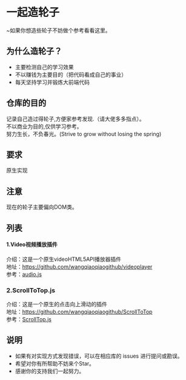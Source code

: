 # 一起造轮子
~如果你想造些轮子不妨做个参考看看这里。
<br/>
## 为什么造轮子？
* 主要检测自己的学习效果
* 不以赚钱为主要目的（把代码看成自己的事业）
* 每天坚持学习并锻炼大前端代码
## 仓库的目的
记录自己造过得轮子,方便家参考发现.（请大佬多多指点）。
<br/>
不以商业为目的,仅供学习参考。
<br/>
努力生长，不负春光。(Strive to grow without losing the spring)
## 要求
原生实现
<br/>
## 注意
现在的轮子主要偏向DOM类。
<br/>
## 列表
#### 1.Video视频播放插件
介绍：这是一个原生videoHTML5API播放器插件
<br/>
地址：https://github.com/wangqiaoqiaogithub/videoplayer
<br/>
参考：[audio.js](https://github.com/wangqiaoqiaogithub/videoplayer/blob/master/src/js/audio.js "audio.js轮子")
### 2.ScrollToTop.js
介绍：这是一个原生的点击向上滑动的插件
<br/>
地址：https://github.com/wangqiaoqiaogithub/ScrollToTop
<br/>
参考：[ScrollTop.js](https://github.com/wangqiaoqiaogithub/ScrollToTop/blob/master/src/js/scrollToTop.js "原生滚动轮子")
## 说明
* 如果有对实现方式发现错误，可以在相应库的 issues 进行提问或勘误。
* 希望对你有所帮助不妨来个Star。
* 感谢你的支持我们一起努力。
